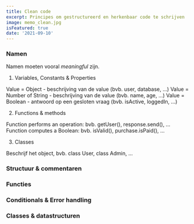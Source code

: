 ```yaml
---
title: Clean code
excerpt: Principes om gestructureerd en herkenbaar code te schrijven 
image: memo_clean.jpg
isFeatured: true
date: '2021-09-10'
---
```



### Namen

Namen moeten vooral *meaningful* zijn. 

1. Variables, Constants & Properties

Value = Object - beschrijving van de value (bvb. user, database, ...)
Value = Number of String - beschrijving van de value (bvb. name, age, ...)
Value = Boolean - antwoord op een gesloten vraag (bvb. isActive, loggedIn, ...)

2. Functions & methods

Function performs an operation: bvb. getUser(), response.send(), ...
Function computes a Boolean: bvb. isValid(), purchase.isPaid(), ...

3. Classes

Beschrijf het object, bvb. class User, class Admin, ... 

### Structuur & commentaren

### Functies

### Conditionals & Error handling

### Classes & datastructuren

